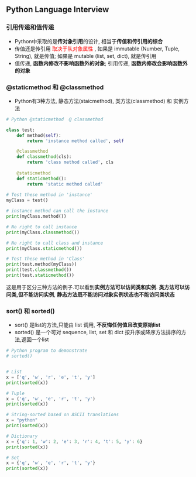 ## Python Language Interview  


### 引用传递和值传递 
- Python中采取的是**传对象引用**的设计, 相当于**传值和传引用的综合**
- 传值还是传引用 <font color="red"> 取决于队对象属性 </font> , 如果是 immutable (Number, Tuple, String), 就是传值; 如果是 mutable (list, set, dict), 就是传引用
- 值传递, **函数内修改不影响函数外的对象**; 引用传递, **函数内修改会影响函数外的对象**

### @staticmethod 和 @classmethod 
- Python有3种方法, 静态方法(staicmethod), 类方法(classmethod) 和 实例方法 
```python 
# Python @staticmethod  @ classmethod 

class test:
    def method(self): 
        return 'instance method called', self 

    @classmethod 
    def classmethod(cls): 
        return 'class method called', cls 
    
    @staticmethod
    def staticmethod():
        return 'static method called' 
    
# Test these method in 'instance'
myClass = test() 

# instance method can call the instance 
print(myClass.method())

# No right to call instance  
print(myClass.classmethod())  

# No right to call class and instance 
print(myClass.staticmethod())  

# Test these method in 'Class' 
print(test.method(myClass))   
print(test.classmethod())   
print(test.staticmethod())   
``` 
这是用于区分三种方法的例子.可以看到**实例方法可以访问类和实例**. **类方法可以访问类,但不能访问实例**, **静态方法既不能访问对象实例状态也不能访问类状态**  

### sort() 和 sorted()  
- sort() 是list的方法,只能由 list 调用, **不反悔任何值且改变原始list**
- sorted() 是一个可对 sequence, list, set 和 dict 按升序或降序方法排序的方法,返回一个list 
```python 
# Python program to demonstrate
# sorted()


# List
x = ['q', 'w', 'r', 'e', 't', 'y']
print(sorted(x))

# Tuple
x = ('q', 'w', 'e', 'r', 't', 'y')
print(sorted(x))

# String-sorted based on ASCII translations
x = "python"
print(sorted(x))

# Dictionary
x = {'q': 1, 'w': 2, 'e': 3, 'r': 4, 't': 5, 'y': 6}
print(sorted(x))

# Set
x = {'q', 'w', 'e', 'r', 't', 'y'}
print(sorted(x))
```


